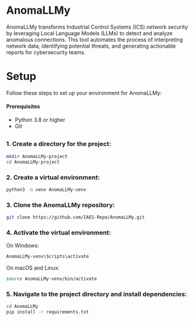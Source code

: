 # AnomaLLMy
AnomaLLMy transforms Industrial Control Systems (ICS) network security by leveraging Local Language Models (LLMs) to detect and analyze anomalous connections. This tool automates the process of interpreting network data, identifying potential threats, and generating actionable reports for cybersecurity teams.

# Setup

Follow these steps to set up your environment for AnomaLLMy:

#### Prerequisites

- Python 3.8 or higher
- Git
##

### 1. Create a directory for the project:

```bash
mkdir AnomaLLMy-project
cd AnomaLLMy-project
```

### 2. Create a virtual environment:

```bash
python3 -m venv AnomaLLMy-venv
```

### 3. Clone the AnomaLLMy repository:

```bash
git clone https://github.com/IAES-Repo/AnomaLLMy.git
```

### 4. Activate the virtual environment:

 On Windows:

```bash
AnomaLLMy-venv\Scripts\activate
```
 On macOS and Linux:

```bash
source AnomaLLMy-venv/bin/activate
```

### 5. Navigate to the project directory and install dependencies:
```bash
cd AnomaLLMy
pip install -r requirements.txt
```
